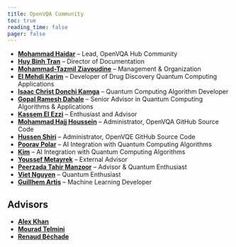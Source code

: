 ```yaml
---
title: OpenVQA Community
toc: true
reading_time: false
pager: false
---
```


- **[Mohammad Haidar](https://www.linkedin.com/in/mohammad-haidar-phd-quantum-3930041a4/)** – Lead, OpenVQA Hub Community  
- **[Huy Binh Tran](https://www.linkedin.com/in/huybinhtran)** – Director of Documentation  
- **[Mohammad-Tazmil Ziavoudine](https://www.linkedin.com/in/mohammad-tazmil-ziavoudine)** – Management & Organization  
- **[El Mehdi Karim](https://www.linkedin.com/in/el-mehdi-karim)** – Developer of Drug Discovery Quantum Computing Applications  
- **[Isaac Christ Donchi Kamga](https://www.linkedin.com/in/isaac-christ-donchi-kamga)** – Quantum Computing Algorithm Developer  
- **[Gopal Ramesh Dahale](https://www.linkedin.com/in/gopal-ramesh-dahale)** – Senior Advisor in Quantum Computing Algorithms & Applications  
- **[Kassem El Ezzi](https://www.linkedin.com/in/kassem-el-ezzi)** – Enthusiast and Advisor  
- **[Mohammad Hajj Houssein](https://www.linkedin.com/in/mohammad-hajj-houssein)** – Administrator, OpenVQA GitHub Source Code  
- **[Hussen Shiri](https://www.linkedin.com/in/hussen-shiri)** – Administrator, OpenVQE GitHub Source Code  
- **[Poorav Polar](https://www.linkedin.com/in/poorav-polar)** – AI Integration with Quantum Computing Algorithms  
- **[Kim](https://www.linkedin.com/in/kim)** – AI Integration with Quantum Computing Algorithms  
- **[Youssef Metayrek](https://www.linkedin.com/in/youssef-metayrek)** – External Advisor  
- **[Peerzada Tahir Manzoor](https://www.linkedin.com/in/peerzada-tahir-manzoor)** – Advisor & Quantum Enthusiast  
- **[Viet Nguyen](https://www.linkedin.com/in/viet-nguyen)** – Quantum Enthusiast  
- **[Guillhem Artis](https://www.linkedin.com/in/guillhem-artis)** – Machine Learning Developer  

## Advisors
- **[Alex Khan](https://www.linkedin.com/in/alexkhanmba/?utm_source=share&utm_campaign=share_via&utm_content=profile&utm_medium=android_app)** 
- **[Mourad Telmini](https://www.linkedin.com/in/mourad-telmini-77646130/?utm_source=share&utm_campaign=share_via&utm_content=profile&utm_medium=android_app)**
- **[Renaud Béchade](https://www.linkedin.com/in/renaudbechade/?utm_source=share&utm_campaign=share_via&utm_content=profile&utm_medium=android_app)**
